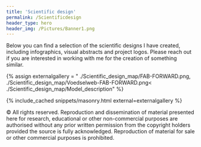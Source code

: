 ```yaml
---
title: 'Scientific design'
permalink: /Scientificdesign
header_type: hero
header_img: /Pictures/Banner1.png
---
```


Below you can find a selection of the scientific designs I have created, including infographics, visual abstracts and project logos.
Please reach out if you are interested in working with me for the creation of something similar.

{% assign externalgallery = "
./Scientific_design_map/FAB-FORWARD.png,
./Scientific_design_map/Voedselweb-FAB-FORWARD.png<
./Scientific_design_map/Model_description" %}

{% include_cached snippets/masonry.html external=externalgallery %}

&copy; All rights reserved. Reproduction and dissemination of material presented here for research, educational or other non-commercial purposes are authorised without any prior written permission from the copyright holders provided the source is fully acknowledged. Reproduction of material for sale or other commercial purposes is prohibited.

